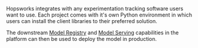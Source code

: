 Hopsworks integrates with any experimentation tracking software users want to use. Each project comes with it's own Python environment in which users can install the client libraries to their preferred solution.

The downstream [Model Registry](registry.md) and [Model Serving](kserve.md) capabilities in the platform can then be used to deploy the model in production.

